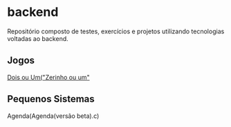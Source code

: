 # backend
Repositório composto de testes, exercícios e projetos utilizando tecnologias voltadas ao backend.

## Jogos

[Dois ou Um("Zerinho ou um"](jogoDoisOuUm.c)


## Pequenos Sistemas
Agenda(Agenda(versão beta).c)
